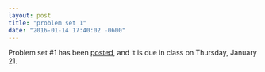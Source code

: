 ```yaml
---
layout: post
title: "problem set 1"
date: "2016-01-14 17:40:02 -0600"
---
```


Problem set #1 has been [posted](#problem-sets), and it is due in class on Thursday, January 21.
